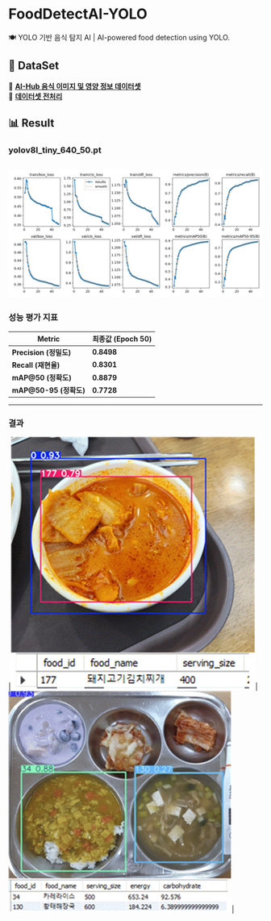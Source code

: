 # FoodDetectAI-YOLO
🍽️ YOLO 기반 음식 탐지 AI | AI-powered food detection using YOLO.

## 📂 DataSet  
🔗 **[AI-Hub 음식 이미지 및 영양 정보 데이터셋](https://aihub.or.kr/aihubdata/data/view.do?currMenu=115&topMenu=100&aihubDataSe=realm&dataSetSn=74)**  
🔗 **[데이터셋 전처리](preprocessing/README.md)**

## 📊 Result
### yolov8l_tiny_640_50.pt
![yolov8l_tiny_640_50.pt](assets/yolov8l_tiny_640_50_result.png)
---
### **성능 평가 지표**  
| Metric | 최종값 (Epoch 50) |
|------------|-------------|
| **Precision (정밀도)** | **0.8498** |
| **Recall (재현율)** | **0.8301** |
| **mAP@50 (정확도)** | **0.8879** |
| **mAP@50-95 (정확도)** | **0.7728** |
---
### 결과
|![](assets/example.png)|![](assets/example_2.png)|
